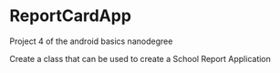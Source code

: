 # ReportCardApp
Project 4 of the android basics nanodegree

Create a class that can be used to create a School Report Application
